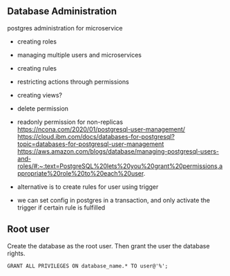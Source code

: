 ## Database Administration


postgres administration for microservice
- creating roles
- managing multiple users and microservices
- creating rules
- restricting actions through permissions
- creating views?
- delete permission
- readonly permission for non-replicas
https://ncona.com/2020/01/postgresql-user-management/
https://cloud.ibm.com/docs/databases-for-postgresql?topic=databases-for-postgresql-user-management
https://aws.amazon.com/blogs/database/managing-postgresql-users-and-roles/#:~:text=PostgreSQL%20lets%20you%20grant%20permissions,appropriate%20role%20to%20each%20user.

- alternative is to create rules for user using trigger
- we can set config in postgres in a transaction, and only activate the trigger if certain rule is fulfilled

## Root user
Create the database as the root user. Then grant the user the database rights.

```
GRANT ALL PRIVILEGES ON database_name.* TO user@'%';
```
